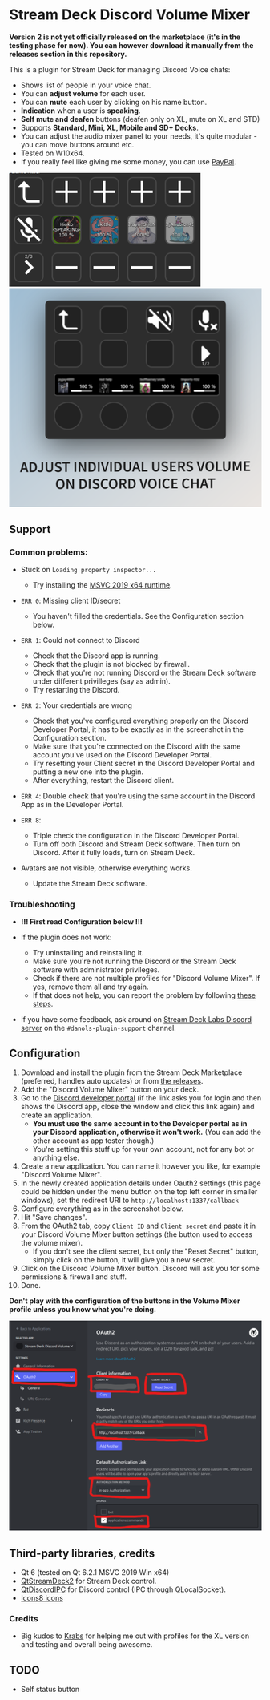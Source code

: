 # Stream Deck Discord Volume Mixer
**Version 2 is not yet officially released on the marketplace (it's in the testing phase for now). You can however download it manually from the releases section in this repository.**

This is a plugin for Stream Deck for managing Discord Voice chats:
* Shows list of people in your voice chat.
* You can **adjust volume** for each user.
* You can **mute** each user by clicking on his name button.
* **Indication** when a user is **speaking**.
* **Self mute and deafen** buttons (deafen only on XL, mute on XL and STD)
* Supports **Standard, Mini, XL, Mobile and SD+ Decks**.
* You can adjust the audio mixer panel to your needs, it's quite modular - you can move buttons around etc.
* Tested on W10x64.
* If you really feel like giving me some money, you can use [PayPal](https://www.paypal.com/donate/?hosted_button_id=QZC5P67TBTRX6).

![](etc/sshot.png)
![](etc/sshot2.png)

## Support

### Common problems:
* Stuck on `Loading property inspector...`
  * Try installing the [MSVC 2019 x64 runtime](https://learn.microsoft.com/en-us/cpp/windows/latest-supported-vc-redist?view=msvc-170).
  
* `ERR 0`: Missing client ID/secret
  * You haven't filled the credentials. See the Configuration section below.
  
* `ERR 1`: Could not connect to Discord
   * Check that the Discord app is running.
   * Check that the plugin is not blocked by firewall.
   * Check that you're not running Discord or the Stream Deck software under different privilleges (say as admin).
   * Try restarting the Discord.

* `ERR 2`: Your credentials are wrong
  * Check that you've configured everything properly on the Discord Developer Portal, it has to be exactly as in the screenshot in the Configuration section.
  * Make sure that you're connected on the Discord with the same account you've used on the Discord Developer Portal.
  * Try resetting your Client secret in the Discord Developer Portal and putting a new one into the plugin.
  * After everything, restart the Discord client.
  
* `ERR 4`: Double check that you're using the same account in the Discord App as in the Developer Portal.

* `ERR 8`:
  * Triple check the configuration in the Discord Developer Portal.
  * Turn off both Discord and Stream Deck software. Then turn on Discord. After it fully loads, turn on Stream Deck.
  
* Avatars are not visible, otherwise everything works.
  * Update the Stream Deck software.

### Troubleshooting
* **!!! First read Configuration below !!!**
* If the plugin does not work:
   * Try uninstalling and reinstalling it.
   * Make sure you're not running the Discord or the Stream Deck software with administrator privileges.
   * Check if there are not multiple profiles for "Discord Volume Mixer". If yes, remove them all and try again.
   * If that does not help, you can report the problem by following [these steps](DIAGNOSTICS.md).

* If you have some feedback, ask around on [Stream Deck Labs Discord server](https://discord.com/invite/294BQE6Xdp) on the `#danols-plugin-support` channel.

## Configuration
1. Download and install the plugin from the Stream Deck Marketplace (preferred, handles auto updates) or from [the releases](https://github.com/CZDanol/StreamDeck-DiscordVolumeMixer2/releases).
2. Add the "Discord Volume Mixer" button on your deck.
3. Go to the [Discord developer portal](https://discordapp.com/developers) (if the link asks you for login and then shows the Discord app, close the window and click this link again) and create an application.
   * **You must use the same account in to the Developer portal as in your Discord application, otherwise it won't work.** (You can add the other account as app tester though.)
   * You're setting this stuff up for your own account, not for any bot or anything else.
4. Create a new application. You can name it however you like, for example "Discord Volume Mixer".
5. In the newly created application details under Oauth2 settings (this page could be hidden under the menu button on the top left corner in smaller windows), set the redirect URI to `http://localhost:1337/callback`
6. Configure everything as in the screenshot below.
7. Hit "Save changes".
8. From the OAuth2 tab, copy `Client ID` and `Client secret` and paste it in your Discord Volume Mixer button settings (the button used to access the volume mixer).
   * If you don't see the client secret, but only the "Reset Secret" button, simply click on the button, it will give you a new secret.
9. Click on the Discord Volume Mixer button. Discord will ask you for some permissions & firewall and stuff.
10. Done.

**Don't play with the configuration of the buttons in the Volume Mixer profile unless you know what you're doing.**

![](etc/oauth.png)

## Third-party libraries, credits
* Qt 6 (tested on Qt 6.2.1 MSVC 2019 Win x64)
* [QtStreamDeck2](https://github.com/CZDanol/QtStreamDeck2) for Stream Deck control.
* [QtDiscordIPC](https://github.com/CZDanol/QtDiscordIPC/) for Discord control (IPC through QLocalSocket).
* [Icons8 icons](https://icons8.com/)

### Credits
* Big kudos to [Krabs](https://github.com/krabs-github) for helping me out with profiles for the XL version and testing and overall being awesome.

## TODO
* Self status button
